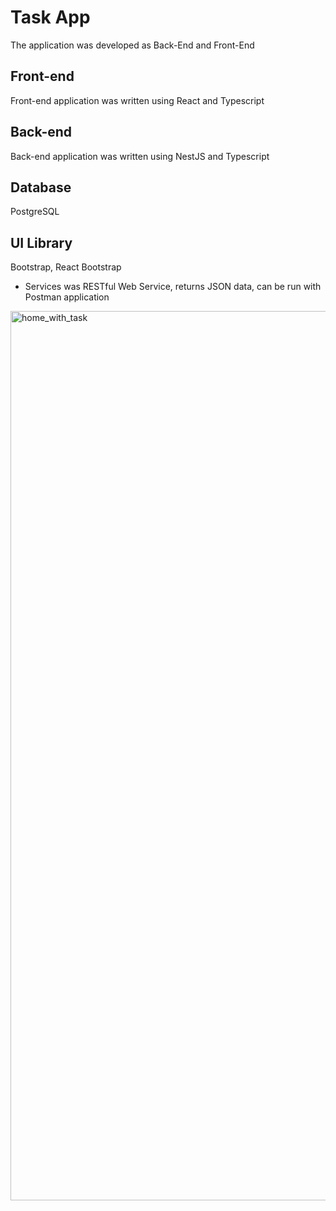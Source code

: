 # Task App

The application was developed as Back-End and Front-End

## Front-end

Front-end application was written using React and Typescript

## Back-end

Back-end application was written using NestJS and Typescript

## Database

PostgreSQL

## UI Library

Bootstrap, React Bootstrap

- Services was RESTful Web Service, returns JSON data, can be run with Postman application

<img width="1423" alt="home_with_task" src="https://user-images.githubusercontent.com/14995838/153773936-7914152b-7ac6-44b3-ae3b-13dd95f5e1a0.png">
